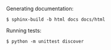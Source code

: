 Generating documentation:

    $ sphinx-build -b html docs docs/html

Running tests:

    $ python -m unittest discover
